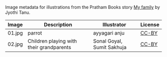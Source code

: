 Image metadata for illustrations from the Pratham Books story [My family](https://storyweaver.org.in/stories/3419-my-family) by Jyothi Tanu.

Image | Description | Illustrator | License
----- | ----------- | ----------- | -------
01.jpg | parrot | ayyagari anju | [CC-BY](https://creativecommons.org/licenses/by/4.0/)
02.jpg | Children playing with their grandparents | Sonal Goyal, Sumit Sakhuja | [CC-BY](https://creativecommons.org/licenses/by/4.0/)
